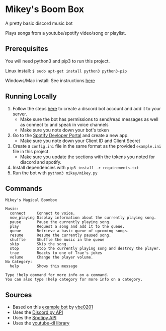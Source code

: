 # Mikey's Boom Box
A pretty basic discord music bot

Plays songs from a youtube/spotify video/song or playlist.

## Prerequisites
You will need python3 and pip3 to run this project.

Linux install: `$ sudo apt-get install python3 python3-pip`

Windows/Mac install: See instructions [here](https://www.python.org/)

## Running Locally
1. Follow the steps [here](https://www.freecodecamp.org/news/create-a-discord-bot-with-python/) to create a discord bot account and add it to your server.
    - Make sure the bot has permissions to send/read messages as well as connect to and speak in voice channels
    - Make sure you note down your bot's token
2. Go to the [Spotify Devloper Portal](https://developer.spotify.com/dashboard/) and create a new app.
    - Make sure you note down your Client ID and Client Secret
3. Create a `config.ini` file in the same format as the provided `example.ini` file in this project.
    - Make sure you update the sections with the tokens you noted for discord and spotify.
4. Install dependencies with `pip3 install -r requirements.txt`
5. Run the bot with `python3 mikey/mikey.py`

## Commands
```
Mikey's Magical Boombox

Music:
  connect     Connect to voice.
  now_playing Display information about the currently playing song.
  pause       Pause the currently playing song.
  play        Request a song and add it to the queue.
  queue       Retrieve a basic queue of upcoming songs.
  resume      Resume the currently paused song.
  shuffle     Shuffle the music in the queue
  skip        Skip the song.
  stop        Stop the currently playing song and destroy the player.
  trae        Reacts to one of Trae's jokes
  volume      Change the player volume.
​No Category:
  help        Shows this message

Type !help command for more info on a command.
You can also type !help category for more info on a category.
```

## Sources
- Based on this [example bot](https://gist.github.com/vbe0201/ade9b80f2d3b64643d854938d40a0a2d) by [vbe0201](https://github.com/vbe0201)
- Uses the [Discord.py API](https://discordpy.readthedocs.io/en/stable/api.html)
- Uses the [Spotipy API](https://spotipy.readthedocs.io/en/2.19.0/)
- Uses the [youtube-dl library](https://github.com/ytdl-org/youtube-dl)

